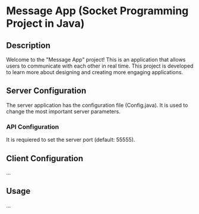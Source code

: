 # Message App (Socket Programming Project in Java)

## Description
Welcome to the "Message App" project! This is an application that allows users 
to communicate with each other in real time. This project is developed to learn 
more about designing and creating more engaging applications.

## Server Configuration
The server application has the configuration file (Config.java). It is used to
change the most important server parameters.

### API Configuration
It is requiered to set the server port (default: 55555).

## Client Configuration
...

## Usage
...
